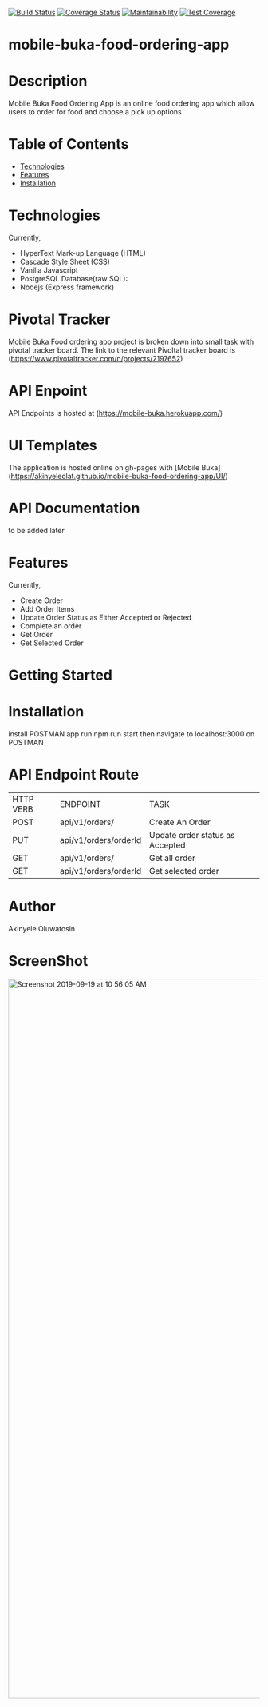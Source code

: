 [![Build Status](https://travis-ci.com/akinyeleolat/mobile-buka-food-ordering-app.svg?branch=develop)](https://travis-ci.com/akinyeleolat/mobile-buka-food-ordering-app)
[![Coverage Status](https://coveralls.io/repos/github/akinyeleolat/mobile-buka-food-ordering-app/badge.svg?branch=develop)](https://coveralls.io/github/akinyeleolat/mobile-buka-food-ordering-app?branch=develop)
[![Maintainability](https://api.codeclimate.com/v1/badges/e8a5b970ff56ec88d1bb/maintainability)](https://codeclimate.com/github/akinyeleolat/mobile-buka-food-ordering-app/maintainability)
[![Test Coverage](https://api.codeclimate.com/v1/badges/e8a5b970ff56ec88d1bb/test_coverage)](https://codeclimate.com/github/akinyeleolat/mobile-buka-food-ordering-app/test_coverage)
# mobile-buka-food-ordering-app

# Description
Mobile Buka Food Ordering App is an online food ordering app which allow users to order for food and choose a pick up options

# Table of Contents
<ul>
            <li>
                <a href="#Technologies">Technologies</a>
            </li>
            <li>
                <a href="#Features">Features</a>
            </li>
          <li>
                <a href="#Installations">Installation</a>
            </li>
        </ul>
        
# Technologies
Currently,
<ul>
<li> HyperText Mark-up Language (HTML) </li>
<li>Cascade Style Sheet (CSS)</li>
<li>Vanilla Javascript</li>
<li>PostgreSQL Database(raw SQL):</li>
<li>Nodejs (Express framework)</li>
  </ul>
  
# Pivotal Tracker
Mobile Buka Food ordering app project is broken down into small task with pivotal tracker board. The link to the relevant Pivoltal tracker board is (https://www.pivotaltracker.com/n/projects/2197652)

# API Enpoint
API Endpoints is hosted at (https://mobile-buka.herokuapp.com/)

# UI Templates
The application is hosted online on gh-pages with [Mobile Buka] (https://akinyeleolat.github.io/mobile-buka-food-ordering-app/UI/)

# API Documentation
to be added later

# Features
Currently,
<ul>
<li>Create Order</li>
<li>Add Order Items</li>
<li>Update Order Status as Either Accepted or Rejected</li>
<li>Complete an order</li>
<li>Get Order</li>
<li>Get Selected Order</li>
  </ul>

# Getting Started
# Installation
install POSTMAN app
run npm run start then navigate to localhost:3000 on POSTMAN
# API Endpoint Route
<table>
  <tr>
    <td>HTTP VERB</td>
    <td>ENDPOINT</td>
    <td>TASK</td>
  </tr>
  <tr>
    <td>POST</td>
    <td>api/v1/orders/</td>
    <td>Create An Order</td>
  </tr>
   <tr>
    <td>PUT</td>
    <td>api/v1/orders/orderId</td>
    <td>Update order status as Accepted</td>
  </tr>
  <tr>
    <td>GET</td>
    <td>api/v1/orders/</td>
    <td>Get all order</td>
  </tr>
  <tr>
    <td>GET</td>
    <td>api/v1/orders/orderId</td>
    <td>Get selected order</td>
  </tr>
  </table>
  
# Author
Akinyele Oluwatosin
# ScreenShot
<img width="1440" alt="Screenshot 2019-09-19 at 10 56 05 AM" src="https://user-images.githubusercontent.com/19696366/65234356-51149e00-dacc-11e9-99aa-758005d5c2d0.png">
